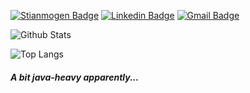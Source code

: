 [![Stianmogen Badge](https://img.shields.io/badge/-stianmogen-blue?style=for-the-badge&logo=Website&logoColor=purple&link=https://www.stianmogen.no)](https://www.stianmogen.no)
[![Linkedin Badge](https://img.shields.io/badge/-stianmogen-blue?style=for-the-badge&logo=Linkedin&logoColor=white&link=https://www.linkedin.com/in/stianmogen/)](https://www.linkedin.com/in/stianmogen/)
[![Gmail Badge](https://img.shields.io/badge/-stfjae@gmail.com-c14438?style=for-the-badge&logo=Gmail&logoColor=white&link=mailto:stfjae@gmail.com)](mailto:stfjae@gmail.com)


![Github Stats](https://github-readme-stats.vercel.app/api?username=stianmogen&show_icons=true&theme=dark)


![Top Langs](https://github-readme-stats.vercel.app/api/top-langs/?username=stianmogen&theme=tokyonight&exclude_repo=sanntid&hide=HTML,jupyter%20notebook)

##### A bit java-heavy apparently...

<!--
**stianmogen/stianmogen** is a ✨ _special_ ✨ repository because its `README.md` (this file) appears on your GitHub profile.

Here are some ideas to get you started:

- 🔭 I’m currently working on ...
- 🌱 I’m currently learning ...
- 👯 I’m looking to collaborate on ...
- 🤔 I’m looking for help with ...
- 💬 Ask me about ...
- 📫 How to reach me: ...
- 😄 Pronouns: ...
- ⚡ Fun fact: ...
-->
